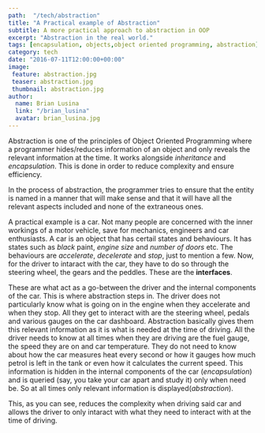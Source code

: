 ```yaml
---
path:  "/tech/abstraction"
title: "A Practical example of Abstraction"
subtitle: A more practical approach to abstraction in OOP
excerpt: "Abstraction in the real world."
tags: [encapsulation, objects,object oriented programming, abstraction]
category: tech
date: "2016-07-11T12:00:00+00:00"
image: 
 feature: abstraction.jpg
 teaser: abstraction.jpg
 thumbnail: abstraction.jpg
author:
  name: Brian Lusina
  link: "/brian_lusina"
  avatar: brian_lusina.jpg
---
```


Abstraction is one of the principles of Object Oriented Programming where a programmer hides/reduces information of an object and only reveals the relevant information at the time. It works alongside _inheritance_ and _encapsulation_. This is done in order to reduce complexity and ensure efficiency.

In the process of abstraction, the programmer tries to ensure that the entity is named in a manner that will make sense and that it will have all the relevant aspects included and none of the extraneous ones.

A practical example is a car. Not many people are concerned with the inner workings of a motor vehicle, save for mechanics, engineers and car enthusiasts. A car is an object that has certail states and behaviours. It has states such as _black_ paint, _engine size_ and _number of doors_ etc. The behaviours are _accelerate_, _decelerate_ and _stop_, just to mention a few. Now, for the driver to intaract with the car, they have to do so through the steering wheel, the gears and the peddles. These are the **interfaces**.

These are what act as a go-between the driver and the internal components of the car. This is where abstraction steps in. The driver does not particularly know what is going on in the engine when they accelerate and when they stop. All they get to interact with are the steering wheel, pedals and various gauges on the car dashboard. Abstraction basically gives them this relevant information as it is what is needed at the time of driving. All the driver needs to know at all times when they are driving are the fuel gauge, the speed they are on and car temperature. They do not need to know about how the car measures heat every second or how it gauges how much petrol is left in the tank or even how it calculates the current speed. This information is hidden in the internal components of the car (_encapsulation_) and is queried (say, you take your car apart and study it) only when need be. So at all times only relevant information is displayed(_abstraction_).

This, as you can see, reduces the complexity when driving said car and allows the driver to only intaract with what they need to interact with at the time of driving.
